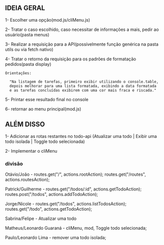 ## IDEIA GERAL

  1- Escolher uma opção(mod.js/cliMenu.js)

  2- Tratar o caso escolhido, caso necessitar de informações a mais, pedir ao usuário(pasta menus)

  3- Realizar a requisição para a API(possívelmente função genérica na pasta utils ou via fetch nativo)

  4- Tratar o retorno da requisição para os padrões de formatação pedidos(pasta display)
    
    Orientações:

      "Na listagem de tarefas, primeiro exibir utilizando o console.table,
      depois melhorar para uma lista formatada, exibindo a data formatada
      e as tarefas concluídas exibirem com uma cor mais fraca e riscada."
    

  5- Printar esse resultado final no console

  6- retornar ao menu principal(mod.js)


## ALÉM DISSO

  1- Adicionar as rotas restantes no todo-api
    (Atualizar uma todo | Exibir uma todo isolada | Toggle todo selecionada)

  2- Implementar o cliMenu

### divisão
Otávio/João - routes.get("/", actions.rootAction);
              routes.get("/routes", actions.routesAction);


Patrick/Guilherme - routes.get("/todos/:id", actions.getTodoAction);
                    routes.post("/todos", actions.addTodoAction);


Jorge/Nicole -  routes.get("/todos", actions.listTodosAction);
                routes.get("/todo", actions.getTodoAction);

Sabrina/Felipe - Atualizar uma todo 

Matheus/Leonardo Guaraná - cliMenu, mod, Toggle todo selecionada;

Paulo/Leonardo Lima - remover uma todo isolada;
